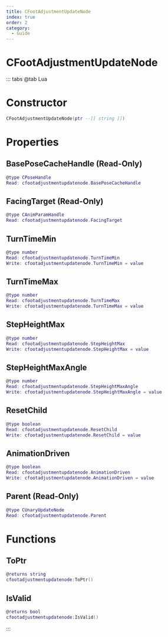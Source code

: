 ```yaml
---
title: CFootAdjustmentUpdateNode
index: true
order: 2
category:
  - Guide
---
```


# CFootAdjustmentUpdateNode

::: tabs
@tab Lua
# Constructor
```lua
CFootAdjustmentUpdateNode(ptr --[[ string ]])
```
# Properties
## BasePoseCacheHandle (Read-Only)
```lua
@type CPoseHandle
Read: cfootadjustmentupdatenode.BasePoseCacheHandle
```
## FacingTarget (Read-Only)
```lua
@type CAnimParamHandle
Read: cfootadjustmentupdatenode.FacingTarget
```
## TurnTimeMin 
```lua
@type number
Read: cfootadjustmentupdatenode.TurnTimeMin
Write: cfootadjustmentupdatenode.TurnTimeMin = value
```
## TurnTimeMax 
```lua
@type number
Read: cfootadjustmentupdatenode.TurnTimeMax
Write: cfootadjustmentupdatenode.TurnTimeMax = value
```
## StepHeightMax 
```lua
@type number
Read: cfootadjustmentupdatenode.StepHeightMax
Write: cfootadjustmentupdatenode.StepHeightMax = value
```
## StepHeightMaxAngle 
```lua
@type number
Read: cfootadjustmentupdatenode.StepHeightMaxAngle
Write: cfootadjustmentupdatenode.StepHeightMaxAngle = value
```
## ResetChild 
```lua
@type boolean
Read: cfootadjustmentupdatenode.ResetChild
Write: cfootadjustmentupdatenode.ResetChild = value
```
## AnimationDriven 
```lua
@type boolean
Read: cfootadjustmentupdatenode.AnimationDriven
Write: cfootadjustmentupdatenode.AnimationDriven = value
```
## Parent (Read-Only)
```lua
@type CUnaryUpdateNode
Read: cfootadjustmentupdatenode.Parent
```
# Functions
## ToPtr
```lua
@returns string
cfootadjustmentupdatenode:ToPtr()
```
## IsValid
```lua
@returns bool
cfootadjustmentupdatenode:IsValid()
```

:::
